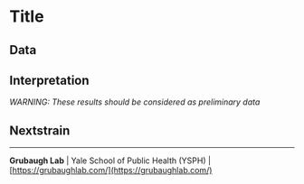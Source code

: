 # Title

## Data


## Interpretation

*WARNING: These results should be considered as preliminary data*

## Nextstrain


---

**Grubaugh Lab** | Yale School of Public Health (YSPH) | [https://grubaughlab.com/](https://grubaughlab.com/)
